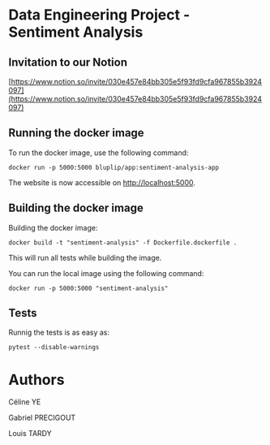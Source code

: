 # Data Engineering Project - Sentiment Analysis

## Invitation to our Notion
[https://www.notion.so/invite/030e457e84bb305e5f93fd9cfa967855b3924097](https://www.notion.so/invite/030e457e84bb305e5f93fd9cfa967855b3924097)

## Running the docker image

To run the docker image, use the following command:
```
docker run -p 5000:5000 bluplip/app:sentiment-analysis-app
```

The website is now accessible on [http://localhost:5000](http://localhost:5000).

## Building the docker image

Building the docker image:
```
docker build -t "sentiment-analysis" -f Dockerfile.dockerfile .
```

This will run all tests while building the image.

You can run the local image using the following command:
```
docker run -p 5000:5000 "sentiment-analysis"
```

## Tests
Runnig the tests is as easy as:
```
pytest --disable-warnings
```

# Authors

Céline YE

Gabriel PRECIGOUT

Louis TARDY